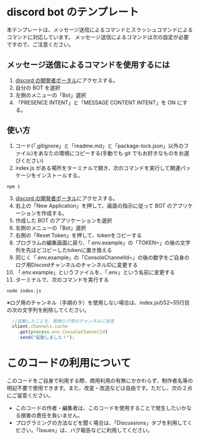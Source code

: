 # discord bot のテンプレート

本テンプレートは、メッセージ送信によるコマンドとスラッシュコマンドによるコマンドに対応しています。
メッセージ送信によるコマンドは次の設定が必要ですので、ご注意ください。

## メッセージ送信によるコマンドを使用するには

1. [discord の開発者ポータル](https://discord.com/developers/applications)にアクセスする。
2. 自分の BOT を選択
3. 左側のメニューの「Bot」選択
4. 「PRESENCE INTENT」と「MESSAGE CONTENT INTENT」を ON にする。

## 使い方

1. コード(「.gitignore」と「readme.md」と「package-lock.json」以外のファイル)をあなたの環境にコピーする(手動でも git でもお好きなものをお選びください)
2. index.js がある場所をターミナルで開き、次のコマンドを実行して関連パッケージをインストールする。

```
npm i
```

3. [discord の開発者ポータル](https://discord.com/developers/applications)にアクセスする。
4. 右上の「New Application」を押して、画面の指示に従って BOT のアプリケーションを作成する。
5. 作成した BOT のアプリケーションを選択
6. 左側のメニューの「Bot」選択
7. 右側の「Reset Token」を押して、tokenをコピーする
8. プログラムの編集画面に戻り、「.env.example」の「TOKEN=」の後の文字列を先ほどコピーしたtokenに置き換える
9. 同じく「.env.example」の「ConsoleChannelId=」の後の数字をご自身のログ用DiscordチャンネルのチャンネルIDに変更する
10. 「.env.example」というファイルを、「.env」という名前に変更する
11. ターミナルで、次のコマンドを実行する
```
node index.js
```

※ログ用のチャンネル（手順の９）を使用しない場合は、index.jsの52~55行目の次の文字列を削除してください。
```js
  //起動したことを、開発ログ用のチャンネルに送信
  client.channels.cache
    .get(process.env.ConsoleChannelId)
    .send("起動しました！");
```

# このコードの利用について
このコードをご自身で利用する際、商用利用の有無にかかわらず、制作者名等の明記不要で使用できます。また、改変・改造などは自由です。ただし、次の２点にご留意ください。
- このコードの作者・編集者は、このコードを使用することで発生したいかなる損害の責任を負いません。
- プログラミングの方法などを聞く場合は、「Discussions」タブを利用してください。「Issues」は、バグ報告などに利用してください。